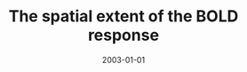 ---
title: "The spatial extent of the BOLD response"
date: 2003-01-01
authors_string: Z. Saad, K. Ropella, E. DeYoe, Peter Bandettini
authors:
   - Z. Saad
   - K. Ropella
   - E. DeYoe
   - Peter Bandettini
author_ids:
   - ziad_saad
   - peter_bandettini
journal: 'NeuroImage'
volume: 19
issue: 
pages: 132-144
book_title: ''
publisher: ''
abstract: ''
project_id: 
paper_url: 
doi: 
data_loc: ''
code_loc: ''
file: '/assets/publications//assets/publications/'
file_name: '/assets/publications/'
type: journal_article
pub_str: ' (2003) NeuroImage 19: 132-144'
layout: publication 
---